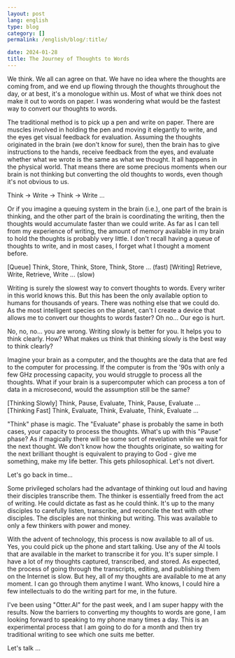 ```yaml
---
layout: post
lang: english
type: blog
category: []
permalink: /english/blog/:title/

date: 2024-01-28
title: The Journey of Thoughts to Words
---
```


We think. We all can agree on that. We have no idea where the thoughts are coming from, and we end up flowing through the thoughts throughout the day, or at best, it's a monologue within us. Most of what we think does not make it out to words on paper. I was wondering what would be the fastest way to convert our thoughts to words.

The traditional method is to pick up a pen and write on paper. There are muscles involved in holding the pen and moving it elegantly to write, and the eyes get visual feedback for evaluation. Assuming the thoughts originated in the brain (we don't know for sure), then the brain has to give instructions to the hands, receive feedback from the eyes, and evaluate whether what we wrote is the same as what we thought. It all happens in the physical world. That means there are some precious moments when our brain is not thinking but converting the old thoughts to words, even though it's not obvious to us.

Think -> Write -> Think -> Write ...

Or if you imagine a queuing system in the brain (i.e.), one part of the brain is thinking, and the other part of the brain is coordinating the writing, then the thoughts would accumulate faster than we could write. As far as I can tell from my experience of writing, the amount of memory available in my brain to hold the thoughts is probably very little. I don't recall having a queue of thoughts to write, and in most cases, I forget what I thought a moment before.

[Queue] Think, Store, Think, Store, Think, Store ... (fast)
[Writing] Retrieve, Write, Retrieve, Write ... (slow)

Writing is surely the slowest way to convert thoughts to words. Every writer in this world knows this. But this has been the only available option to humans for thousands of years. There was nothing else that we could do. As the most intelligent species on the planet, can't I create a device that allows me to convert our thoughts to words faster? Oh no... Our ego is hurt.

No, no, no... you are wrong. Writing slowly is better for you. It helps you to think clearly. How? What makes us think that thinking slowly is the best way to think clearly?

Imagine your brain as a computer, and the thoughts are the data that are fed to the computer for processing. If the computer is from the '90s with only a few GHz processing capacity, you would struggle to process all the thoughts. What if your brain is a supercomputer which can process a ton of data in a microsecond, would the assumption still be the same?

[Thinking Slowly] Think, Pause, Evaluate, Think, Pause, Evaluate ...
[Thinking Fast] Think, Evaluate, Think, Evaluate, Think, Evaluate ...

"Think" phase is magic. The "Evaluate" phase is probably the same in both cases, your capacity to process the thoughts. What's up with this "Pause" phase? As if magically there will be some sort of revelation while we wait for the next thought. We don't know how the thoughts originate, so waiting for the next brilliant thought is equivalent to praying to God - give me something, make my life better. This gets philosophical. Let's not divert.

Let's go back in time...

Some privileged scholars had the advantage of thinking out loud and having their disciples transcribe them. The thinker is essentially freed from the act of writing. He could dictate as fast as he could think. It's up to the many disciples to carefully listen, transcribe, and reconcile the text with other disciples. The disciples are not thinking but writing. This was available to only a few thinkers with power and money.

With the advent of technology, this process is now available to all of us. Yes, you could pick up the phone and start talking. Use any of the AI tools that are available in the market to transcribe it for you. It's super simple. I have a lot of my thoughts captured, transcribed, and stored. As expected, the process of going through the transcripts, editing, and publishing them on the Internet is slow. But hey, all of my thoughts are available to me at any moment. I can go through them anytime I want. Who knows, I could hire a few intellectuals to do the writing part for me, in the future.

I've been using "Otter.AI" for the past week, and I am super happy with the results. Now the barriers to converting my thoughts to words are gone, I am looking forward to speaking to my phone many times a day. This is an experimental process that I am going to do for a month and then try traditional writing to see which one suits me better.

Let's talk ...
